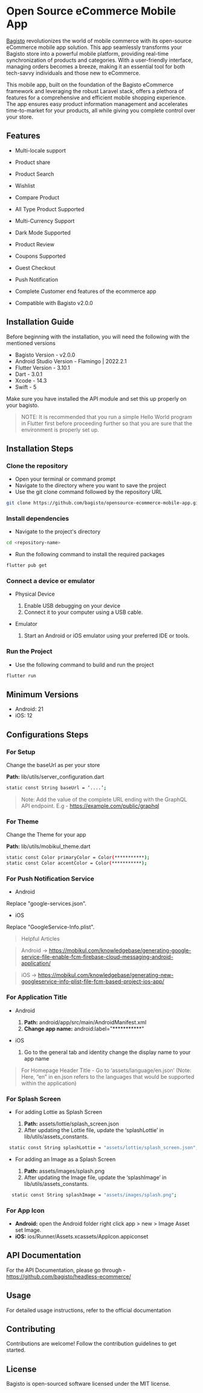 # Open Source eCommerce Mobile App


[Bagisto](https://bagisto.com/en/) revolutionizes the world of mobile commerce with its open-source eCommerce mobile app solution. This app seamlessly transforms your Bagisto store into a powerful mobile platform, providing real-time synchronization of products and categories. With a user-friendly interface, managing orders becomes a breeze, making it an essential tool for both tech-savvy individuals and those new to eCommerce.

This mobile app, built on the foundation of the Bagisto eCommerce framework and leveraging the robust Laravel stack, offers a plethora of features for a comprehensive and efficient mobile shopping experience. The app ensures easy product information management and accelerates time-to-market for your products, all while giving you complete control over your store.

## Features

- Multi-locale support
  
- Product share

- Product Search

- Wishlist

- Compare Product

- All Type Product Supported

- Multi-Currency Support

- Dark Mode Supported

- Product Review

- Coupons Supported

- Guest Checkout

- Push Notification

- Complete Customer end features of the ecommerce app

- Compatible with Bagisto v2.0.0

## Installation Guide

Before beginning with the installation, you will need the following with the mentioned versions

- Bagisto Version - v2.0.0
- Android Studio Version - Flamingo | 2022.2.1 
- Flutter Version - 3.10.1
- Dart - 3.0.1
- Xcode - 14.3
- Swift - 5

Make sure you have installed the API module and set this up properly on your bagisto.

> NOTE: It is recommended that you run a simple Hello World program in Flutter first before proceeding further so that you are sure that the environment is properly set up.

## Installation Steps

### Clone the repository

- Open your terminal or command prompt
- Navigate to the directory where you want to save the project
- Use the git clone command followed by the repository URL

```sh
git clone https://github.com/bagisto/opensource-ecommerce-mobile-app.git
```
### Install dependencies

- Navigate to the project's directory

```sh
cd <repository-name>
```
  
- Run the following command to install the required packages

```sh
flutter pub get
```
### Connect a device or emulator

* Physical Device

  1. Enable USB debugging on your device
  2. Connect it to your computer using a USB cable.

* Emulator

  1. Start an Android or iOS emulator using your preferred IDE or tools.
 
### Run the Project

- Use the following command to build and run the project

```sh
flutter run
```
## Minimum Versions

- Android: 21
- iOS: 12

## Configurations Steps

### For Setup

Change the baseUrl  as per your store

**Path:** lib/utils/server_configuration.dart

```sh
static const String baseUrl = ‘....’;
```
> Note: Add the value of the complete URL ending with the GraphQL API endpoint. E.g - https://example.com/public/graphql 

### For Theme

Change the Theme for your app

**Path:** lib/utils/mobikul_theme.dart

```sh
static const Color primaryColor = Color(***********);  
static const Color accentColor = Color(***********); 
```

### For Push Notification Service

- Android 

Replace "google-services.json".
- iOS 

Replace "GoogleService-Info.plist".

> Helpful Articles

> Android  → https://mobikul.com/knowledgebase/generating-google-service-file-enable-fcm-firebase-cloud-messaging-android-application/

> iOS → https://mobikul.com/knowledgebase/generating-new-googleservice-info-plist-file-fcm-based-project-ios-app/

### For Application Title

* Android

  1. **Path:** android/app/src/main/AndroidManifest.xml
  2. **Change app name:** android:label="***********"

* iOS

  1. Go to the general tab and identity change the display name to your app name
 
> For Homepage Header Title - Go to ‘assets/language/en.json’
> (Note: Here, “en” in en.json refers to the languages that would be supported within the application)

### For Splash Screen

* For adding Lottie as Splash Screen

  1. **Path:** assets/lottie/splash_screen.json
  2. After updating the Lottie file, update the ‘splashLottie’ in lib/utils/assets_constants.

```sh
 static const String splashLottie = "assets/lottie/splash_screen.json";
```
 
* For adding an Image as a Splash Screen

  1. **Path:** assets/images/splash.png
  2. After updating the Image file, update the ‘splashImage’ in lib/utils/assets_constants.

```sh
  static const String splashImage = "assets/images/splash.png";
```
### For App Icon

* **Android:** open the Android folder right click app > new > Image Asset set Image.
* **iOS:** ios/Runner/Assets.xcassets/AppIcon.appiconset

## API Documentation

For the API Documentation, please go through - https://github.com/bagisto/headless-ecommerce/

## Usage

For detailed usage instructions, refer to the official documentation

## Contributing

Contributions are welcome! Follow the contribution guidelines to get started.

## License

Bagisto is open-sourced software licensed under the MIT license.



